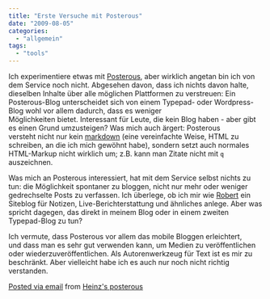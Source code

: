 ```yaml
---
title: "Erste Versuche mit Posterous"
date: "2009-08-05"
categories: 
  - "allgemein"
tags: 
  - "tools"
---
```


Ich experimentiere etwas mit [Posterous](http://posterous.com/), aber wirklich angetan bin ich von dem Service noch nicht. Abgesehen davon, dass ich nichts davon halte, dieselben Inhalte über alle möglichen Plattformen zu verstreuen: Ein Posterous-Blog unterscheidet sich von einem Typepad- oder Wordpress-Blog wohl vor allem dadurch, dass es weniger  
Möglichkeiten bietet. Interessant für Leute, die kein Blog haben - aber gibt es einen Grund umzusteigen? Was mich auch ärgert: Posterous  
versteht nicht nur kein [markdown](http://markdown.de/syntax/ "Mardown-Doku auf Deutsch") (eine vereinfachte Weise, HTML zu schreiben, an die ich mich gewöhnt habe), sondern setzt auch normales HTML-Markup nicht wirklich um; z.B. kann man Zitate nicht mit `q` auszeichnen.

Was mich an Posterous interessiert, hat mit dem Service selbst nichts zu tun: die Möglichkeit spontaner zu bloggen, nicht nur mehr oder weniger gedrechselte Posts zu verfassen. Ich überlege, ob ich mir wie [Robert](http://www.schnipselblog.info/ "Robert Lenders Schnipselblog") ein Siteblog für Notizen, Live-Berichterstattung und ähnliches anlege. Aber was spricht dagegen, das direkt in meinem Blog oder in einem zweiten Typepad-Blog zu tun?

Ich vermute, dass Posterous vor allem das mobile Bloggen erleichtert,  
und dass man es sehr gut verwenden kann, um Medien zu veröffentlichen oder wiederzuveröffentlichen. Als Autorenwerkzeug für Text ist es mir zu beschränkt. Aber vielleicht habe ich es auch nur noch nicht richtig verstanden.

[Posted via email](http://posterous.com) from [Heinz's posterous](http://lostandfound.posterous.com/erste-versuche-mit-posterous)
